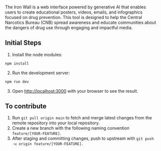 The Iron Wall is a web interface powered by generative AI that enables users to create educational posters, videos, emails, and infographics focused on drug prevention. This tool is designed to help the Central Narcotics Bureau (CNB) spread awareness and educate communities about the dangers of drug use through engaging and impactful media.

## Initial Steps

1. Install the node modules:
```bash
npm install
```

2. Run the development server:

```bash
npm run dev
```

3. Open [http://localhost:3000](http://localhost:3000) with your browser to see the result.


## To contribute

1. Run `git pull origin main` to fetch and merge latest changes from the remote repository into your local repository.
2. Create a new branch with the following naming convention `feature/[YOUR-FEATURE]`.
3. After staging and committing changes, push to upstream with `git push -u origin feature/[YOUR-FEATURE]`.
